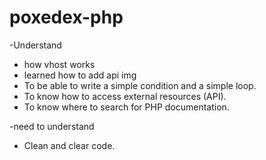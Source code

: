 # poxedex-php

-Understand 
 * how vhost works
 * learned how to add api img
 * To be able to write a simple condition and a simple loop.
 * To know how to access external resources (API).
 * To know where to search for PHP documentation.

-need to understand 

* Clean and clear code.

